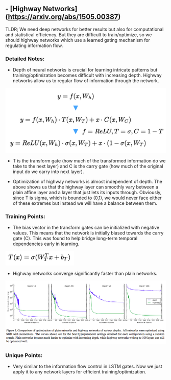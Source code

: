 ## - [Highway Networks] (https://arxiv.org/abs/1505.00387)

TLDR; We need deep networks for better results but also for computational and statistical efficiency. But they are difficult to train/optimize, so we should highway networks which use a learned gating mechanism for regulating information flow.

### Detailed Notes:
- Depth of neural networks is crucial for learning intricate patterns but training/optimization becomes difficult with increasing depth. Highway networks allow us to regular flow of information through the network.

![eq1](images/highway/eq1.png)

- T is the transform gate (how much of the transformed information do we take to the next layer) and C is the carry gate (how much of the original input do we carry into next layer).

- Optimization of highway networks is almost independent of depth. The above shows us that the highway layer can smoothly vary between a plain affine layer and a layer that just lets its inputs through. Obviously, since T is sigma, which is bounded to (0,1), we would never face either of these extremes but instead we will have a balance between them.

### Training Points:

- The bias vector in the transform gates can be initialized with negative values. This means that the network is initially biased towards the carry gate (C). This was found to help bridge long-term temporal dependencies early in learning.

![eq2](images/highway/eq2.png)

- Highway networks converge significantly faster than plain networks.

![eq3](images/highway/eq3.png)

### Unique Points:

- Very similar to the information flow control in LSTM gates. Now we just apply it to any network layers for efficient training/optimization.



